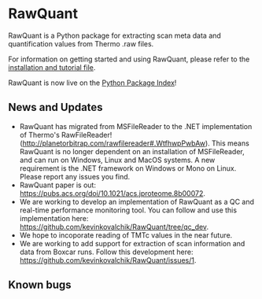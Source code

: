 # RawQuant

RawQuant is a Python package for extracting scan meta data and quantification values from Thermo .raw files.

For information on getting started and using RawQuant, please refer to the [installation and tutorial file](https://github.com/kevinkovalchik/RawQuant/blob/master/docs/RawQuant_Instructions_ver-Mar2018.md).

RawQuant is now live on the [Python Package Index](https://pypi.python.org/pypi/RawQuant)!

## News and Updates

 * RawQuant has migrated from MSFileReader to the .NET implementation of Thermo's RawFileReader! (http://planetorbitrap.com/rawfilereader#.WtfhwpPwbAw).
 This means RawQuant is no longer dependent on an installation of MSFileReader, and can run on Windows, Linux and MacOS systems. A new requirement is the .NET framework on Windows or Mono on Linux. Please report any issues you find.
 * RawQuant paper is out: https://pubs.acs.org/doi/10.1021/acs.jproteome.8b00072.
 * We are working to develop an implementation of RawQuant as a QC and real-time performance monitoring tool. You can follow and use this implementation here: https://github.com/kevinkovalchik/RawQuant/tree/qc_dev. 
 * We hope to incoporate reading of TMTc values in the near future.
 * We are working to add support for extraction of scan information and data from Boxcar runs. Follow this development here: https://github.com/kevinkovalchik/RawQuant/issues/1.
 
 ## Known bugs
 
 
